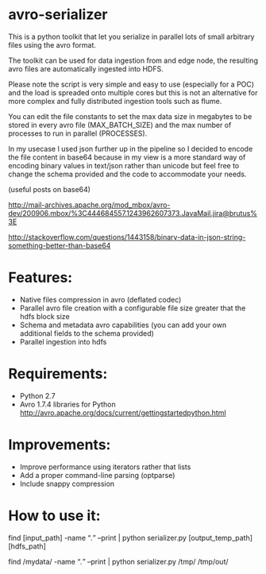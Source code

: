 avro-serializer
===============

This is a python toolkit that let you serialize in parallel lots of small arbitrary files using the avro format.

The toolkit can be used for data ingestion from and edge node, the resulting avro files are automatically ingested into HDFS.

Please note the script is very simple and easy to use (especially for a POC) and the load is spreaded onto multiple cores 
but this is not an alternative for more complex and fully distributed ingestion tools such as flume.

You can edit the file constants to set the max data size in megabytes to be stored in every avro file (MAX_BATCH_SIZE) and the max number of processes to run in parallel (PROCESSES).

In my usecase I used json further up in the pipeline so I decided to encode the file content in base64 because
in my view is a more standard way of encoding binary values in text/json rather than unicode but feel free to change the schema provided and the code to accommodate your needs.

(useful posts on base64)

http://mail-archives.apache.org/mod_mbox/avro-dev/200906.mbox/%3C444684557.1243962607373.JavaMail.jira@brutus%3E

http://stackoverflow.com/questions/1443158/binary-data-in-json-string-something-better-than-base64

# Features:
- Native files compression in avro (deflated codec)
- Parallel avro file creation with a configurable file size greater that the hdfs block size
- Schema and metadata avro capabilities (you can add your own additional fields to the schema provided)
- Parallel ingestion into hdfs

# Requirements:
- Python 2.7
- Avro 1.7.4 libraries for Python http://avro.apache.org/docs/current/gettingstartedpython.html

# Improvements:
- Improve performance using iterators rather that lists
- Add a proper command-line parsing (optparse)
- Include snappy compression

# How to use it:
find [input_path] -name “*.*” –print | python serializer.py [output_temp_path] [hdfs_path]

find /mydata/ -name “*.*” –print | python serializer.py /tmp/ /tmp/out/
